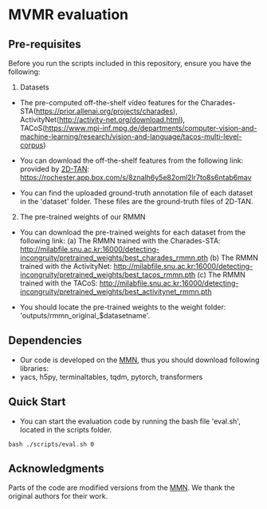 # MVMR evaluation

## Pre-requisites

Before you run the scripts included in this repository, ensure you have the following:

1) Datasets
 - The pre-computed off-the-shelf video features for the Charades-STA(https://prior.allenai.org/projects/charades), ActivityNet(http://activity-net.org/download.html), TACoS(https://www.mpi-inf.mpg.de/departments/computer-vision-and-machine-learning/research/vision-and-language/tacos-multi-level-corpus)

 - You can download the off-the-shelf features from the following link:
 provided by [2D-TAN](https://github.com/microsoft/2D-TAN): https://rochester.app.box.com/s/8znalh6y5e82oml2lr7to8s6ntab6mav

 - You can find the uploaded ground-truth annotation file of each dataset in the 'dataset' folder. These files are the ground-truth files of 2D-TAN.

2) The pre-trained weights of our RMMN
 - You can download the pre-trained weights for each dataset from the following link:
 (a) The RMMN trained with the Charades-STA: http://milabfile.snu.ac.kr:16000/detecting-incongruity/pretrained_weights/best_charades_rmmn.pth
 (b) The RMMN trained with the ActivityNet: http://milabfile.snu.ac.kr:16000/detecting-incongruity/pretrained_weights/best_tacos_rmmn.pth
 (c) The RMMN trained with the TACoS: http://milabfile.snu.ac.kr:16000/detecting-incongruity/pretrained_weights/best_activitynet_rmmn.pth

 - You should locate the pre-trained weights to the weight folder: 'outputs/rmmn_original_$datasetname'.

## Dependencies
 - Our code is developed on the [MMN](https://github.com/MCG-NJU/MMN.git), thus you should download following libraries:
 - yacs, h5py, terminaltables, tqdm, pytorch, transformers 


## Quick Start
 - You can start the evaluation code by running the bash file 'eval.sh', located in the scripts folder.

```
bash ./scripts/eval.sh 0
```


## Acknowledgments

Parts of the code are modified versions from the [MMN](https://github.com/MCG-NJU/MMN.git). We thank the original authors for their work.







